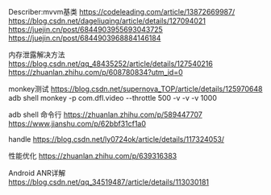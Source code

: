 Describer:mvvm基类
https://codeleading.com/article/13872669987/
https://blog.csdn.net/dageliuqing/article/details/127094021
https://juejin.cn/post/6844903955693043725
https://juejin.cn/post/6844903968884146184

内存泄露解决方法
https://blog.csdn.net/qq_48435252/article/details/127540216
https://zhuanlan.zhihu.com/p/608780834?utm_id=0

monkey测试
https://blog.csdn.net/supernova_TOP/article/details/125970648
adb shell monkey -p com.dfl.video --throttle 500 -v -v -v 1000

adb shell 命令行
https://zhuanlan.zhihu.com/p/589447707
https://www.jianshu.com/p/62bbf31cf1a0

handle
https://blog.csdn.net/ly0724ok/article/details/117324053/

性能优化
https://zhuanlan.zhihu.com/p/639316383

Android ANR详解
https://blog.csdn.net/qq_34519487/article/details/113030181